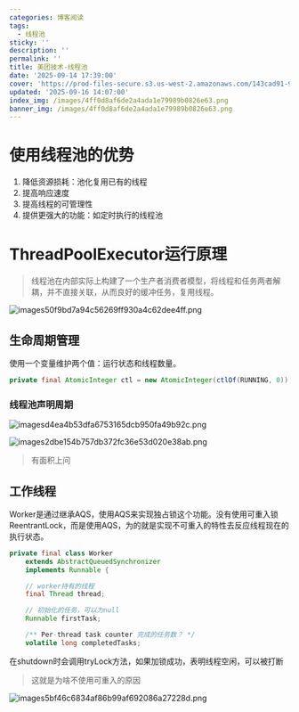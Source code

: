 ```yaml
---
categories: 博客阅读
tags:
  - 线程池
sticky: ''
description: ''
permalink: ''
title: 美团技术-线程池
date: '2025-09-14 17:39:00'
cover: 'https://prod-files-secure.s3.us-west-2.amazonaws.com/143cad91-961b-48b0-82dc-78fbb6eb5abe/a83b1a79-4a73-4c27-a521-55adc5566c85/wallhaven-5g1pr3.png?X-Amz-Algorithm=AWS4-HMAC-SHA256&X-Amz-Content-Sha256=UNSIGNED-PAYLOAD&X-Amz-Credential=ASIAZI2LB4662WYFWDE7%2F20250918%2Fus-west-2%2Fs3%2Faws4_request&X-Amz-Date=20250918T040041Z&X-Amz-Expires=3600&X-Amz-Security-Token=IQoJb3JpZ2luX2VjEDgaCXVzLXdlc3QtMiJIMEYCIQDYkXq8zpBvPCnXoHImTc%2FbPcZWLg3qdPW8BMyH%2BwQXMgIhAKjZd5fZXb1ohOHIUTBAjNsTPK2RBn2mXdFETyWsE2M9KogECLH%2F%2F%2F%2F%2F%2F%2F%2F%2F%2FwEQABoMNjM3NDIzMTgzODA1IgyQgiwQt4xE4ZG%2B1jIq3AOJ6FtyuKzEUqaPyHMLNDofGdERUiqKrshfTWrIOLG%2FD6b1H48uwRMu2WKL1zkOY3NyMto7zTnPCIDODb65ZEbcexILioqc%2Bt3Xke35WCazNmF7W%2FiBV2%2FHCDdd%2Fx9KPcRJ6yMUr%2FN2I5tU6au%2FcERN%2FDEJvuKmXN1UYa7t4zUxjQBP60XjndRxsfztqHA5O4TwDB9uMg9RqlJl5Vu2GKoxhwSMAoHwmf3AQWwTYKKnQThJ8RZ4KQd20XGpu08OtY%2FP3l5hOkCdhMOkoIfi82Jc6%2FIdfkg94JAeZsxfUoJukYooF8XYZlKelPWvEupBGHawbeBFEfL%2B%2BWn4ORFyRpQN9i0G3seR8tGlXJ6U2C5nrtHnZOxf08oDxcCBOiAnyT78%2FpvWorcJvhV%2BaBpPm8QUa24Nyyq9ghXHNMUn906iVJgKOQjWjkfBQnPgCVyp6980FPHt5IDwkqRHp04m8rxhRUCZb2CxppZ%2BTjzjvLh5Oozrzb9o2J0EqqY%2FL8CTQN0g266v35lkcsYom7aqfQMLyPKC5G5q2tWNANDiqvL7XA89nHFYAjnZv4pMg%2B3VhwUtHNC5%2BNTkbhW88saVeVqnF1AmzZ2SNCV9z7Vus9marU%2B0HNOqFtAzMMfVnDD4ma3GBjqkATx1duuoGEkjSWu%2F9AAghAtTUxF79xqgR7OlXLtx%2F4Z8Y2iTeYqQch0TIQaQakgYNXm6%2F86rFTOWrjpChOvnHGz49ZeynruI5nATeOsdRm5GY2xZId6S0p0yLoszs%2BUDWe5fMefZ6AruuiYGML0u3SQVdCMi9sOKsXx%2F1xBee3ts%2FhhqHLR0JF9ApwZ%2FC%2FZR316Asf%2FATVg5e%2F6mgPVXJqffTSFu&X-Amz-Signature=088a03c50e63319e01a9cf3084b867aaef7581424e57a18aa2e37e374f5cc98a&X-Amz-SignedHeaders=host&x-amz-checksum-mode=ENABLED&x-id=GetObject'
updated: '2025-09-16 14:07:00'
index_img: /images/4ff0d8af6de2a4ada1e79989b0826e63.png
banner_img: /images/4ff0d8af6de2a4ada1e79989b0826e63.png
---
```


# 使用线程池的优势

1. 降低资源损耗：池化复用已有的线程
2. 提高响应速度
3. 提高线程的可管理性
4. 提供更强大的功能：如定时执行的线程池

# ThreadPoolExecutor运行原理

> 线程池在内部实际上构建了一个生产者消费者模型，将线程和任务两者解耦，并不直接关联，从而良好的缓冲任务，复用线程。

![images50f9bd7a94c56269ff930a4c62dee4ff.png](/images/935cf03247f45c2ab25eee2161793bf3.png)


## 生命周期管理


使用一个变量维护两个值：运行状态和线程数量。


```java
private final AtomicInteger ctl = new AtomicInteger(ctlOf(RUNNING, 0));
```


### 线程池声明周期


![imagesd4ea4b53dfa6753165dcb950fa49b92c.png](/images/ea5e7281c09ddadcab69ef378928f0b7.png)


![images2dbe154b757db372fc36e53d020e38ab.png](/images/6f0cee8aed1707c47edd29e1505ad8a1.png)

> 有面积上问

## 工作线程


Worker是通过继承AQS，使用AQS来实现独占锁这个功能。没有使用可重入锁ReentrantLock，而是使用AQS，为的就是实现不可重入的特性去反应线程现在的执行状态。


```java
private final class Worker
    extends AbstractQueuedSynchronizer
    implements Runnable {

    // worker持有的线程
    final Thread thread;

    // 初始化的任务，可以为null
    Runnable firstTask;

    /** Per-thread task counter 完成的任务数？ */
    volatile long completedTasks;
```


在shutdown时会调用tryLock方法，如果加锁成功，表明线程空闲，可以被打断

> 这就是为啥不使用可重入的原因

![images5bf46c6834af86b99af692086a27228d.png](/images/414e8ad1f7f92e0bc14526ebdbde437c.png)

